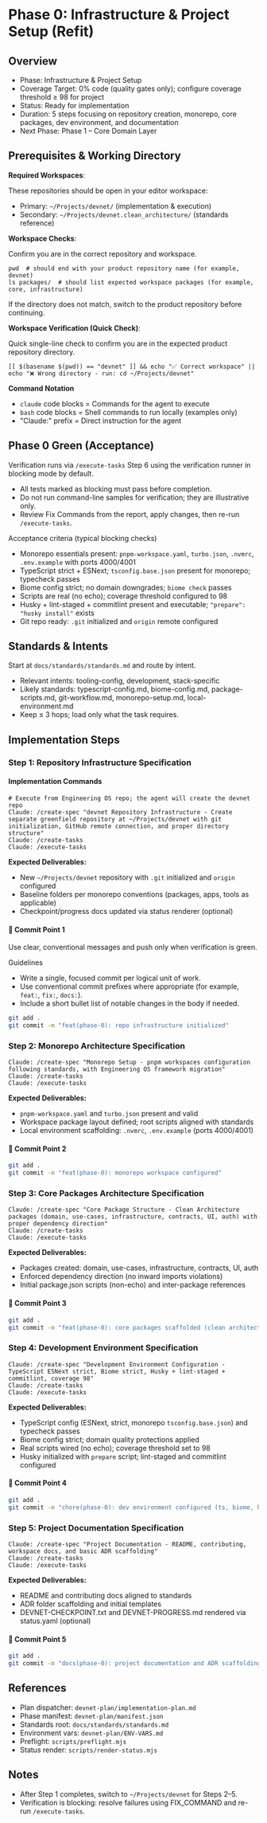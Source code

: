 # Phase 0: Infrastructure & Project Setup (Refit)

## Overview

<!-- phase-summary: anchor=overview; keep concise and current -->

- Phase: Infrastructure & Project Setup
- Coverage Target: 0% code (quality gates only); configure coverage threshold ≥ 98 for project
- Status: Ready for implementation
- Duration: 5 steps focusing on repository creation, monorepo, core packages, dev environment, and documentation
- Next Phase: Phase 1 – Core Domain Layer

## Prerequisites & Working Directory

**Required Workspaces**:
<!-- @include-from: docs/EngineeringOS/dsl/includes/common-snippets.md#required-workspaces, hash: 4a5914590c5e5cc7097eeddfa7da51d7d275f34f0d38e78be17a0d77e9f94b00 -->
These repositories should be open in your editor workspace:

- Primary: `~/Projects/devnet/` (implementation & execution)
- Secondary: `~/Projects/devnet.clean_architecture/` (standards reference)
<!-- @end-include -->

**Workspace Checks**:
<!-- @include-from: docs/EngineeringOS/dsl/includes/common-snippets.md#workspace-checks, hash: 8cd810c9f2cfa00bdaa2c1eefd57680455604a990bf8eca80aaba27204124793 -->
Confirm you are in the correct repository and workspace.

```
pwd  # should end with your product repository name (for example, devnet)
ls packages/  # should list expected workspace packages (for example, core, infrastructure)
```

If the directory does not match, switch to the product repository before continuing.
<!-- @end-include -->

**Workspace Verification (Quick Check)**:
<!-- @include-from: docs/EngineeringOS/dsl/includes/common-snippets.md#workspace-quick-check, hash: c549c84e03c8d6b6b773e27a8636f8ede1379adcbca9858e32ffc6c27889aed8 -->
Quick single-line check to confirm you are in the expected product repository directory.

```
[[ $(basename $(pwd)) == "devnet" ]] && echo "✅ Correct workspace" || echo "❌ Wrong directory - run: cd ~/Projects/devnet"
```
<!-- @end-include -->

**Command Notation**
- `claude` code blocks = Commands for the agent to execute
- `bash` code blocks = Shell commands to run locally (examples only)
- "Claude:" prefix = Direct instruction for the agent

## Phase 0 Green (Acceptance)

<!-- @include-from: docs/EngineeringOS/dsl/includes/common-snippets.md#verification-note, hash: 06a507e35e5f387b62627da1e7ca81c98750250cc34d9b736e56238630d35fc0 -->
Verification runs via `/execute-tasks` Step 6 using the verification runner in blocking mode by default.
- All tests marked as blocking must pass before completion.
- Do not run command-line samples for verification; they are illustrative only.
- Review Fix Commands from the report, apply changes, then re-run `/execute-tasks`.
<!-- @end-include -->

Acceptance criteria (typical blocking checks)
- Monorepo essentials present: `pnpm-workspace.yaml`, `turbo.json`, `.nvmrc`, `.env.example` with ports 4000/4001
- TypeScript strict + ESNext; `tsconfig.base.json` present for monorepo; typecheck passes
- Biome config strict; no domain downgrades; `biome check` passes
- Scripts are real (no echo); coverage threshold configured to 98
- Husky + lint-staged + commitlint present and executable; `"prepare": "husky install"` exists
- Git repo ready: `.git` initialized and `origin` remote configured

## Standards & Intents

Start at `docs/standards/standards.md` and route by intent.
- Relevant intents: tooling-config, development, stack-specific
- Likely standards: typescript-config.md, biome-config.md, package-scripts.md, git-workflow.md, monorepo-setup.md, local-environment.md
- Keep ≤ 3 hops; load only what the task requires.

## Implementation Steps

### Step 1: Repository Infrastructure Specification

#### Implementation Commands
```claude
# Execute from Engineering OS repo; the agent will create the devnet repo
Claude: /create-spec "devnet Repository Infrastructure - Create separate greenfield repository at ~/Projects/devnet with git initialization, GitHub remote connection, and proper directory structure"
Claude: /create-tasks
Claude: /execute-tasks
```

**Expected Deliverables:**
- New `~/Projects/devnet` repository with `.git` initialized and `origin` configured
- Baseline folders per monorepo conventions (packages, apps, tools as applicable)
- Checkpoint/progress docs updated via status renderer (optional)

#### 🔄 Commit Point 1
<!-- @include-from: docs/EngineeringOS/dsl/includes/common-snippets.md#commit-rules, hash: c04caa4894227bee0454c55860bc68bd15be12d504f0a978a58b37d49dbfbe30 -->
Use clear, conventional messages and push only when verification is green.

Guidelines
- Write a single, focused commit per logical unit of work.
- Use conventional commit prefixes where appropriate (for example, `feat:`, `fix:`, `docs:`).
- Include a short bullet list of notable changes in the body if needed.
<!-- @end-include -->

```bash
git add .
git commit -m "feat(phase-0): repo infrastructure initialized"
```

### Step 2: Monorepo Architecture Specification

```claude
Claude: /create-spec "Monorepo Setup - pnpm workspaces configuration following standards, with Engineering OS framework migration"
Claude: /create-tasks
Claude: /execute-tasks
```

**Expected Deliverables:**
- `pnpm-workspace.yaml` and `turbo.json` present and valid
- Workspace package layout defined; root scripts aligned with standards
- Local environment scaffolding: `.nvmrc`, `.env.example` (ports 4000/4001)

#### 🔄 Commit Point 2
```bash
git add .
git commit -m "feat(phase-0): monorepo workspace configured"
```

### Step 3: Core Packages Architecture Specification

```claude
Claude: /create-spec "Core Package Structure - Clean Architecture packages (domain, use-cases, infrastructure, contracts, UI, auth) with proper dependency direction"
Claude: /create-tasks
Claude: /execute-tasks
```

**Expected Deliverables:**
- Packages created: domain, use-cases, infrastructure, contracts, UI, auth
- Enforced dependency direction (no inward imports violations)
- Initial package.json scripts (non-echo) and inter-package references

#### 🔄 Commit Point 3
```bash
git add .
git commit -m "feat(phase-0): core packages scaffolded (clean architecture layout)"
```

### Step 4: Development Environment Specification

```claude
Claude: /create-spec "Development Environment Configuration - TypeScript ESNext strict, Biome strict, Husky + lint-staged + commitlint, coverage 98"
Claude: /create-tasks
Claude: /execute-tasks
```

**Expected Deliverables:**
- TypeScript config (ESNext, strict, monorepo `tsconfig.base.json`) and typecheck passes
- Biome config strict; domain quality protections applied
- Real scripts wired (no echo); coverage threshold set to 98
- Husky initialized with `prepare` script; lint-staged and commitlint configured

#### 🔄 Commit Point 4
```bash
git add .
git commit -m "chore(phase-0): dev environment configured (ts, biome, hooks, coverage)"
```

### Step 5: Project Documentation Specification

```claude
Claude: /create-spec "Project Documentation - README, contributing, workspace docs, and basic ADR scaffolding"
Claude: /create-tasks
Claude: /execute-tasks
```

**Expected Deliverables:**
- README and contributing docs aligned to standards
- ADR folder scaffolding and initial templates
- DEVNET-CHECKPOINT.txt and DEVNET-PROGRESS.md rendered via status.yaml (optional)

#### 🔄 Commit Point 5
```bash
git add .
git commit -m "docs(phase-0): project documentation and ADR scaffolding"
```

## References

- Plan dispatcher: `devnet-plan/implementation-plan.md`
- Phase manifest: `devnet-plan/manifest.json`
- Standards root: `docs/standards/standards.md`
- Environment vars: `devnet-plan/ENV-VARS.md`
- Preflight: `scripts/preflight.mjs`
- Status render: `scripts/render-status.mjs`

## Notes

- After Step 1 completes, switch to `~/Projects/devnet` for Steps 2–5.
- Verification is blocking: resolve failures using FIX_COMMAND and re-run `/execute-tasks`.
